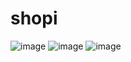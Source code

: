 # shopi
![image](https://user-images.githubusercontent.com/58705759/229877326-00b5ff5a-b671-413f-9c25-7392f4dda5a5.png)
![image](https://user-images.githubusercontent.com/58705759/229877409-a9b7d179-e89d-49fc-841a-506de725bbc7.png)
![image](https://user-images.githubusercontent.com/58705759/229877538-1c872071-91dd-4c44-b562-f06838070ece.png)
